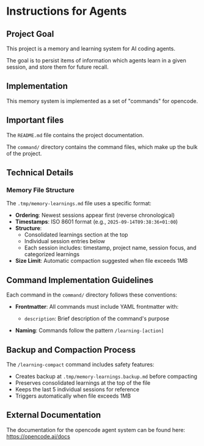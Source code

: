 # Instructions for Agents

## Project Goal

This project is a memory and learning system for AI coding agents.

The goal is to persist items of information which agents learn in a given session, and store them for future recall.

## Implementation

This memory system is implemented as a set of "commands" for opencode.

## Important files

The `README.md` file contains the project documentation.

The `command/` directory contains the command files, which make up the bulk of the project.

## Technical Details

### Memory File Structure

The `.tmp/memory-learnings.md` file uses a specific format:

- **Ordering**: Newest sessions appear first (reverse chronological)
- **Timestamps**: ISO 8601 format (e.g., `2025-09-14T09:38:36+01:00`)
- **Structure**:
  - Consolidated learnings section at the top
  - Individual session entries below
  - Each session includes: timestamp, project name, session focus, and categorized learnings
- **Size Limit**: Automatic compaction suggested when file exceeds 1MB

## Command Implementation Guidelines

Each command in the `command/` directory follows these conventions:

- **Frontmatter**: All commands must include YAML frontmatter with:
  - `description`: Brief description of the command's purpose

- **Naming**: Commands follow the pattern `/learning-[action]`

## Backup and Compaction Process

The `/learning-compact` command includes safety features:

- Creates backup at `.tmp/memory-learnings.backup.md` before compacting
- Preserves consolidated learnings at the top of the file
- Keeps the last 5 individual sessions for reference
- Triggers automatically when file exceeds 1MB

## External Documentation

The documentation for the opencode agent system can be found here: <https://opencode.ai/docs>
